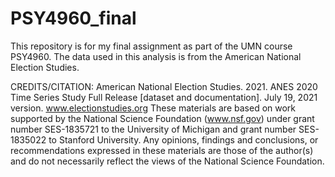 # PSY4960_final
This repository is for my final assignment as part of the UMN course PSY4960. The data used in this analysis is from the American National Election Studies. 

CREDITS/CITATION:
American National Election Studies. 2021. ANES 2020 Time Series Study Full Release [dataset and documentation]. July 19, 2021 version. www.electionstudies.org
These materials are based on work supported by the National Science Foundation (www.nsf.gov) under grant number SES-1835721 to the University of Michigan and grant number SES-1835022 to Stanford University. Any opinions, findings and conclusions, or recommendations expressed in these materials are those of the author(s) and do not necessarily reflect the views of the National Science Foundation.
